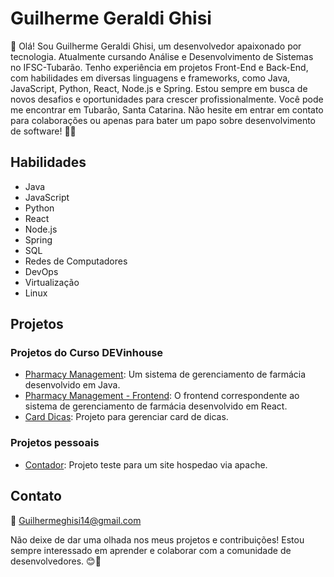 # Guilherme Geraldi Ghisi

👋 Olá! Sou Guilherme Geraldi Ghisi, um desenvolvedor apaixonado por tecnologia. Atualmente cursando Análise e Desenvolvimento de Sistemas no IFSC-Tubarão. Tenho experiência em projetos Front-End e Back-End, com habilidades em diversas linguagens e frameworks, como Java, JavaScript, Python, React, Node.js e Spring. Estou sempre em busca de novos desafios e oportunidades para crescer profissionalmente. Você pode me encontrar em Tubarão, Santa Catarina. Não hesite em entrar em contato para colaborações ou apenas para bater um papo sobre desenvolvimento de software! 🚀🌟

## Habilidades
- Java
- JavaScript
- Python
- React
- Node.js
- Spring
- SQL
- Redes de Computadores
- DevOps
- Virtualização
- Linux

## Projetos

### Projetos do Curso DEVinhouse
- [Pharmacy Management](https://github.com/guigghisi/PharmacyManagement): Um sistema de gerenciamento de farmácia desenvolvido em Java.
- [Pharmacy Management - Frontend](https://github.com/guigghisi/PharmacyManagement-Front): O frontend correspondente ao sistema de gerenciamento de farmácia desenvolvido em React.
- [Card Dicas](https://github.com/guigghisi/Card_Dicas): Projeto para gerenciar card de dicas.

### Projetos pessoais
- [Contador](https://github.com/guigghisi/contador): Projeto teste para um site hospedao via apache.

## Contato
📧 Guilhermeghisi14@gmail.com  

Não deixe de dar uma olhada nos meus projetos e contribuições! Estou sempre interessado em aprender e colaborar com a comunidade de desenvolvedores. 😊🌱

